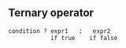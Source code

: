 ## Ternary operator
```
condition ? expr1   :   expr2
            if true    if false
            
```            
